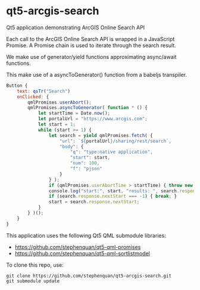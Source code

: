 # qt5-arcgis-search
Qt5 application demonstrating ArcGIS Online Search API

Each call to the ArcGIS Online Search API is wrapped in a JavaScript Promise.
A Promise chain is used to iterate through the search result.

We make use of generator/yield functions approximating async/await functions.

This make use of a asyncToGenerator() function from a babeljs transpiler.

```qml
Button {
    text: qsTr("Search")
    onClicked: {
        qmlPromises.userAbort();
        qmlPromises.asyncToGenerator( function * () {
            let startTime = Date.now();
            let portalUrl = "https://www.arcgis.com";
            let start = 1;
            while (start >= 1) {
                let search = yield qmlPromises.fetch( {
                    "url": `${portalUrl}/sharing/rest/search`,
                    "body": {
                        "q": "type:native application",
                        "start": start,
                        "num": 100,
                        "f": "pjson"
                    }
                } );
                if (qmlPromises.userAbortTime > startTime) { throw new Error("User Abort"); }
                console.log("start:", start, "results: ", search.response.results.length, "nextStart: ", search.response.nextStart);
                if (search.response.nextStart === -1) { break; }
                start = search.response.nextStart;
            }
        } )();
    }
}
```

This application uses the following Qt5 QML submodule libraries:
 - https://github.com/stephenquan/qt5-qml-promises
 - https://github.com/stephenquan/qt5-qml-sortlistmodel

To clone this repo, use:

    git clone https://github.com/stephenquan/qt5-arcgis-search.git
    git submodule update

